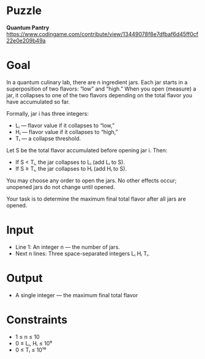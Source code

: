 # Puzzle
**Quantum Pantry** https://www.codingame.com/contribute/view/13449078f8e7dfbaf6d45ff0cf22e0e209b49a

# Goal
In a quantum culinary lab, there are n ingredient jars. Each jar starts in a superposition of two flavors: “low” and “high.” When you open (measure) a jar, it collapses to one of the two flavors depending on the total flavor you have accumulated so far.

Formally, jar i has three integers:
* Lᵢ — flavor value if it collapses to “low,”
* Hᵢ — flavor value if it collapses to “high,”
* Tᵢ — a collapse threshold.

Let S be the total flavor accumulated before opening jar i. Then:
* If S < Tᵢ, the jar collapses to Lᵢ (add Lᵢ to S).
* If S ≥ Tᵢ, the jar collapses to Hᵢ (add Hᵢ to S).

You may choose any order to open the jars. No other effects occur; unopened jars do not change until opened.

Your task is to determine the maximum final total flavor after all jars are opened.

# Input
* Line 1: An integer n — the number of jars.
* Next n lines: Three space-separated integers Lᵢ Hᵢ Tᵢ.

# Output
* A single integer — the maximum final total flavor

# Constraints
* 1 ≤ n ≤ 10
* 0 ≤ Lᵢ, Hᵢ ≤ 10⁹
* 0 ≤ Tᵢ ≤ 10¹⁰
